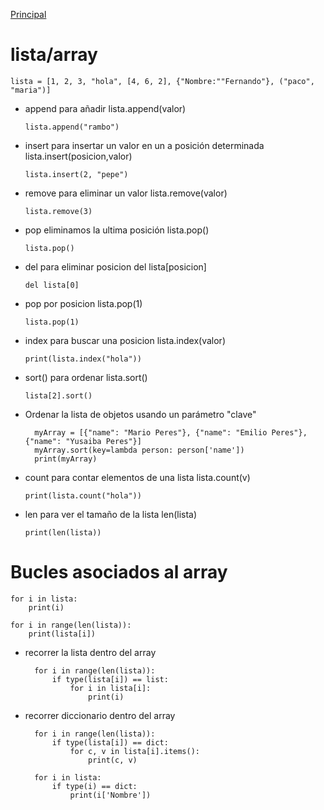[Principal](../README.md)<br/>

# lista/array
    lista = [1, 2, 3, "hola", [4, 6, 2], {"Nombre:""Fernando"}, ("paco", "maria")]

- append para añadir lista.append(valor)

      lista.append("rambo")

- insert para insertar un valor en un a posición determinada lista.insert(posicion,valor)

      lista.insert(2, "pepe")

- remove para eliminar un valor lista.remove(valor)

      lista.remove(3)

- pop eliminamos la ultima posición lista.pop()

      lista.pop()

- del para eliminar posicion del lista[posicion]

      del lista[0]
  
- pop por posicion lista.pop(1)

      lista.pop(1)

- index para buscar una posicion lista.index(valor)

      print(lista.index("hola"))

- sort() para ordenar lista.sort()

      lista[2].sort()
    
- Ordenar la lista de objetos usando un parámetro "clave"
        
        myArray = [{"name": "Mario Peres"}, {"name": "Emilio Peres"}, {"name": "Yusaiba Peres"}]
        myArray.sort(key=lambda person: person['name'])
        print(myArray)

- count para contar elementos de una lista lista.count(v)

      print(lista.count("hola"))

- len para ver el tamaño de la lista len(lista)

      print(len(lista))

# Bucles asociados al array

    for i in lista:
        print(i)

    for i in range(len(lista)):
        print(lista[i])

- recorrer la lista dentro del array
 
        for i in range(len(lista)):
            if type(lista[i]) == list:
                for i in lista[i]:
                    print(i)

- recorrer diccionario dentro del array

        for i in range(len(lista)):
            if type(lista[i]) == dict:
                for c, v in lista[i].items():
                    print(c, v)

        for i in lista:
            if type(i) == dict:
                print(i['Nombre'])
